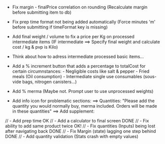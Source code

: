 - Fix margin - finalPrice correlation on rounding (Recalculate margin before submitting item to db)
- Fix prep time format not being added automatically (Force minutes 'm' before submitting if timeFormat key is missing)
- Add final weight / volume to fix a price per Kg on processed intermediate items
        (IF intermediate  ==>  Specify final weight and calculate cost / kg & pvp is Kilo)
- Think about how to adress intermediate processed basic items... 

- Add a % increment button that adds a percentage to totalCost for certain circumnstances:
        - Negligible costs like salt & pepper
        - Fried meals (Oil consumption)
        - Intermediate single use consumables (sous-vide bags, nitrogen canisters...)
        
- Add % merma (Maybe not. Prompt user to use unprocessed weights)

- Add info icon for problematic sections:
        ==> Quantities: "Please add the quantity you would normally buy, merma included. Orders will be made in these quantities"
        ==> Add supplement: 

// - Add prep time OK 
// - Add a calculator to final screen DONE
// - Fix ability to add same product twice OK!
// - Fix quantities (Inputs) being lost after navigating back DONE
// - Fix Margin (state) lagging one step behind DONE
// - Add quantity validation (Stats crash with empty values)

